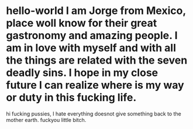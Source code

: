 # hello-world I am Jorge from Mexico, place woll know for their great gastronomy and amazing people. I am in love with myself and with all the things are related with the seven deadly sins. I hope in my close future I can realize where is my way or duty in this fucking life. 
hi fucking pussies, I hate everything doesnot give something back to the mother earth. 
fuckyou little bitch.
